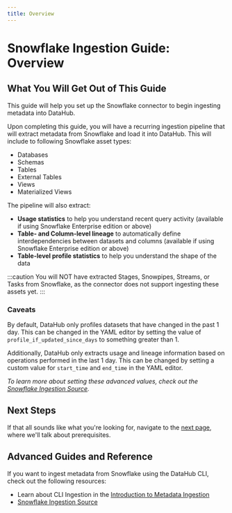 ```yaml
---
title: Overview
---
```

# Snowflake Ingestion Guide: Overview

## What You Will Get Out of This Guide

This guide will help you set up the Snowflake connector to begin ingesting metadata into DataHub.

Upon completing this guide, you will have a recurring ingestion pipeline that will extract metadata from Snowflake and load it into DataHub. This will include to following Snowflake asset types:

* Databases
* Schemas
* Tables
* External Tables
* Views
* Materialized Views

The pipeline will also extract:

* **Usage statistics** to help you understand recent query activity (available if using Snowflake Enterprise edition or above)
* **Table- and Column-level lineage** to automatically define interdependencies between datasets and columns (available if using Snowflake Enterprise edition or above)
* **Table-level profile statistics** to help you understand the shape of the data

:::caution
You will NOT have extracted Stages, Snowpipes, Streams, or Tasks from Snowflake, as the connector does not support ingesting these assets yet.
:::

### Caveats

By default, DataHub only profiles datasets that have changed in the past 1 day. This can be changed in the YAML editor by setting the value of `profile_if_updated_since_days` to something greater than 1.

Additionally, DataHub only extracts usage and lineage information based on operations performed in the last 1 day. This can be changed by setting a custom value for `start_time` and `end_time` in the YAML editor.

*To learn more about setting these advanced values, check out the [Snowflake Ingestion Source](https://datahubproject.io/docs/generated/ingestion/sources/snowflake/#module-snowflake).*

## Next Steps

If that all sounds like what you're looking for, navigate to the [next page](setup.md), where we'll talk about prerequisites.

## Advanced Guides and Reference

If you want to ingest metadata from Snowflake using the DataHub CLI, check out the following resources:

* Learn about CLI Ingestion in the [Introduction to Metadata Ingestion](../../../metadata-ingestion/README.md)
* [Snowflake Ingestion Source](https://datahubproject.io/docs/generated/ingestion/sources/snowflake/#module-snowflake)

